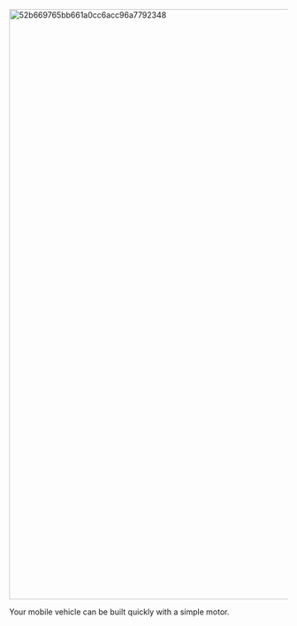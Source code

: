 <img width="2324" height="1065" alt="52b669765bb661a0cc6acc96a7792348" src="https://github.com/user-attachments/assets/89046424-8080-4cab-92bc-4577663d9c41" />

Your mobile vehicle can be built quickly with a simple motor.

